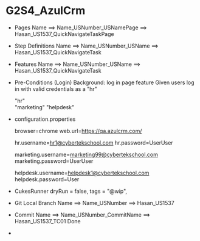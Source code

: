 # G2S4_AzulCrm

* Pages Name 
    ==> Name_USNumber_USNamePage
    ==> Hasan_US1537_QuickNavigateTaskPage


* Step Definitions Name 
    ==> Name_USNumber_USName
    ==> Hasan_US1537_QuickNavigateTask
    
    
* Features Name 
    ==> Name_USNumber_USName
    ==> Hasan_US1537_QuickNavigateTask


* Pre-Conditions (Login)
    Background: log in page feature
    Given users log in with valid credentials as a "hr"  
    
    "hr"    
    "marketing"
    "helpdesk"


* configuration.properties

    browser=chrome
    web.url=https://qa.azulcrm.com/

    hr.username=hr1@cybertekschool.com
    hr.password=UserUser

    marketing.username=marketing99@cybertekschool.com
    marketing.password=UserUser

    helpdesk.username=helpdesk1@cybertekschool.com
    helpdesk.password=User


* CukesRunner
    dryRun = false,
    tags = "@wip",


* Git Local Branch Name 
    ==> Name_USNumber
    ==> Hasan_US1537


* Commit Name
    ==> Name_USNumber_CommitName
    ==> Hasan_US1537_TC01 Done


*  
